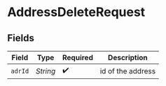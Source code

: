 # AddressDeleteRequest


## Fields

| Field              | Type               | Required           | Description        |
| ------------------ | ------------------ | ------------------ | ------------------ |
| `adrId`            | *String*           | :heavy_check_mark: | id of the address  |